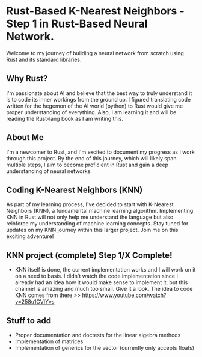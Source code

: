 # Rust-Based K-Nearest Neighbors - Step 1 in Rust-Based Neural Network.

Welcome to my journey of building a neural network from scratch using Rust and its standard libraries.

## Why Rust?
I'm passionate about AI and believe that the best way to truly understand it is to code its inner workings from the ground up. I figured translating code written for the hegemon of the AI world (python)
to Rust would give me proper understanding of everything. Also, I am learning it and will be reading the Rust-lang book as I am writing this.

## About Me
I'm a newcomer to Rust, and I'm excited to document my progress as I work through this project. By the end of this journey, which will likely span multiple steps, I aim to become proficient in Rust and gain a deep understanding of neural networks.

## Coding K-Nearest Neighbors (KNN)
As part of my learning process, I've decided to start with K-Nearest Neighbors (KNN), a fundamental machine learning algorithm. Implementing KNN in Rust will not only help me understand the language but also reinforce my understanding of machine learning concepts. Stay tuned for updates on my KNN journey within this larger project. Join me on this exciting adventure!

## KNN project (complete) Step 1/X Complete!
- KNN itself is done, the current implementation works and I will work on it on a need to basis.
I didn't watch the code implementation since I already had an idea how it would make sense to implement it,
but this channel is amazing and much too small. Give it a look. The idea to code KNN comes from there >> https://www.youtube.com/watch?v=258u1CVlYvs


## Stuff to add
- Proper documentation and doctests for the linear algebra methods
- Implementation of matrices
- Implementation of generics for the vector (currently only accepts floats)

